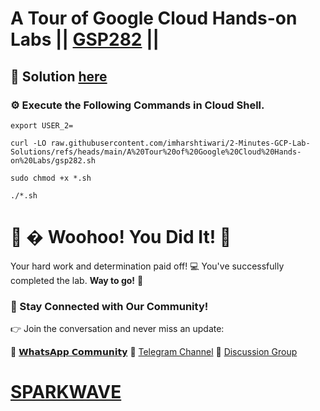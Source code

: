 # A Tour of Google Cloud Hands-on Labs || [GSP282](https://www.cloudskillsboost.google/focuses/2794?parent=catalog) ||

## 🔑 Solution [here](https://www.youtube.com/@sparkwave.01)

### ⚙️ Execute the Following Commands in Cloud Shell. 

```
export USER_2=
```
```
curl -LO raw.githubusercontent.com/imharshtiwari/2-Minutes-GCP-Lab-Solutions/refs/heads/main/A%20Tour%20of%20Google%20Cloud%20Hands-on%20Labs/gsp282.sh

sudo chmod +x *.sh

./*.sh
```

# 🎉 � Woohoo! You Did It! 🎉

Your hard work and determination paid off! 💻
You've successfully completed the lab. **Way to go!** 🚀

### 💬 Stay Connected with Our Community!

👉 Join the conversation and never miss an update:

💚 [𝗪𝗵𝗮𝘁𝘀𝗔𝗽𝗽 𝗖𝗼𝗺𝗺𝘂𝗻𝗶𝘁𝘆](https://chat.whatsapp.com/ECJ9h8GA3CA1ksaI9m5NrX)
📢 [Telegram Channel](https://t.me/sparkwave.01)
👥 [Discussion Group](https://t.me/sparkwave.01chats)

# [SPARKWAVE](https://www.youtube.com/@sparkwave.01)
